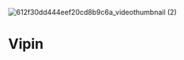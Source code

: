 ![612f30dd444eef20cd8b9c6a_videothumbnail (2)](https://user-images.githubusercontent.com/53912783/132937992-b5878a01-aa51-42ed-b987-d91b437ac4ef.jpeg)
# Vipin
